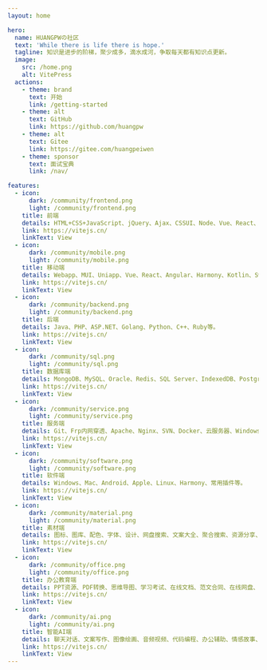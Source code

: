 ```yaml
---
layout: home

hero:
  name: HUANGPWの社区
  text: 'While there is life there is hope.'
  tagline: 知识是进步的阶梯，聚少成多，滴水成河，争取每天都有知识点更新。
  image:
    src: /home.png
    alt: VitePress
  actions:
    - theme: brand
      text: 开始
      link: /getting-started
    - theme: alt
      text: GitHub
      link: https://github.com/huangpw
    - theme: alt
      text: Gitee
      link: https://gitee.com/huangpeiwen
    - theme: sponsor
      text: 面试宝典
      link: /nav/

features:
  - icon:
      dark: /community/frontend.png
      light: /community/frontend.png
    title: 前端
    details: HTML+CSS+JavaScript、jQuery、Ajax、CSSUI、Node、Vue、React、Angular、Electron、图表、TailwindCSS、UnoCSS等。
    link: https://vitejs.cn/
    linkText: View
  - icon:
      dark: /community/mobile.png
      light: /community/mobile.png
    title: 移动端
    details: Webapp、MUI、Uniapp、Vue、React、Angular、Harmony、Kotlin、Swift、小程序等。
    link: https://vitejs.cn/
    linkText: View
  - icon:
      dark: /community/backend.png
      light: /community/backend.png
    title: 后端
    details: Java、PHP、ASP.NET、Golang、Python、C++、Ruby等。
    link: https://vitejs.cn/
    linkText: View
  - icon:
      dark: /community/sql.png
      light: /community/sql.png
    title: 数据库端
    details: MongoDB、MySQL、Oracle、Redis、SQL Server、IndexedDB、PostgreSQL等。
    link: https://vitejs.cn/
    linkText: View
  - icon:
      dark: /community/service.png
      light: /community/service.png
    title: 服务端
    details: Git、Frp内网穿透、Apache、Nginx、SVN、Docker、云服务器、Windows Server、Linux等。
    link: https://vitejs.cn/
    linkText: View
  - icon:
      dark: /community/software.png
      light: /community/software.png
    title: 软件端
    details: Windows、Mac、Android、Apple、Linux、Harmony、常用插件等。
    link: https://vitejs.cn/
    linkText: View
  - icon:
      dark: /community/material.png
      light: /community/material.png
    title: 素材端
    details: 图标、图库、配色、字体、设计、网盘搜索、文案大全、聚合搜索、资源分享、磁力搜索、趣闻、二维码、格式转换等。
    link: https://vitejs.cn/
    linkText: View
  - icon:
      dark: /community/office.png
      light: /community/office.png
    title: 办公教育端
    details: PPT资源、PDF转换、思维导图、学习考试、在线文档、范文合同、在线网盘、简历、词典等。
    link: https://vitejs.cn/
    linkText: View
  - icon:
      dark: /community/ai.png
      light: /community/ai.png
    title: 智能AI端
    details: 聊天对话、文案写作、图像绘画、音频视频、代码编程、办公辅助、情感故事、教育学习、健康生活、娱乐游戏等。
    link: https://vitejs.cn/
    linkText: View
---
```


<style>
:root {
  --vp-home-hero-name-color: transparent;
  --vp-home-hero-name-background: -webkit-linear-gradient(120deg, #bd34fe, #41d1ff);
  --vp-home-hero-image-background-image: linear-gradient(-45deg, #bd34fe 50%, #47caff 50%);
  --vp-home-hero-image-filter: blur(40px);
}
</style>

